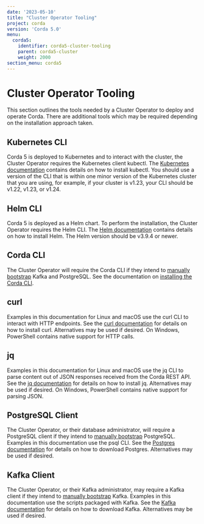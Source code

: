 ```yaml
---
date: '2023-05-10'
title: "Cluster Operator Tooling"
project: corda
version: 'Corda 5.0'
menu:
  corda5:
    identifier: corda5-cluster-tooling
    parent: corda5-cluster
    weight: 2000
section_menu: corda5
---
```

# Cluster Operator Tooling
This section outlines the tools needed by a Cluster Operator to deploy and operate Corda.
There are additional tools which may be required depending on the installation approach taken.

## Kubernetes CLI

Corda 5 is deployed to Kubernetes and to interact with the cluster, the Cluster Operator requires the Kubernetes client kubectl.
The [Kubernetes documentation](https://kubernetes.io/docs/tasks/tools/#kubectl) contains details on how to install kubectl. You should use a version of the CLI that is within one minor version
of the Kubernetes cluster that you are using, for example, if your cluster is v1.23, your CLI should be v1.22, v1.23, or v1.24.

## Helm CLI

Corda 5 is deployed as a Helm chart. To perform the installation, the Cluster Operator requires the Helm CLI.
The [Helm documentation](https://helm.sh/docs/intro/install/) contains details on how to install Helm. The Helm version should be v3.9.4 or newer.

## Corda CLI

The Cluster Operator will require the Corda CLI if they intend to [manually bootstrap](../deployment/deploying/bootstrapping.md) Kafka and PostgreSQL.
See the documentation on [installing the Corda CLI](installing-corda-cli.md).

## curl

Examples in this documentation for Linux and macOS use the curl CLI to interact with HTTP endpoints.
See the [curl documentation](https://everything.curl.dev/get) for details on how to install curl.
Alternatives may be used if desired. On Windows, PowerShell contains native support for HTTP calls.

## jq
Examples in this documentation for Linux and macOS use the jq CLI to parse content out of JSON responses received from the Corda REST API.
See the [jq documentation](https://stedolan.github.io/jq/download/) for details on how to install jq.
Alternatives may be used if desired. On Windows, PowerShell contains native support for parsing JSON.

## PostgreSQL Client
The Cluster Operator, or their database administrator, will require a PostgreSQL client if they intend to [manually bootstrap](../deployment/deploying/bootstrapping.md) PostgreSQL.
Examples in this documentation use the psql CLI. See the [Postgres documentation](https://www.postgresql.org/download/) for details on how to download Postgres.
Alternatives may be used if desired.

## Kafka Client

The Cluster Operator, or their Kafka administrator, may require a Kafka client if they intend to [manually bootstrap](../deployment/deploying/bootstrapping.md) Kafka.
Examples in this documentation use the scripts packaged with Kafka.
See the [Kafka documentation](https://kafka.apache.org/downloads) for details on how to download Kafka. Alternatives may be used if desired.
